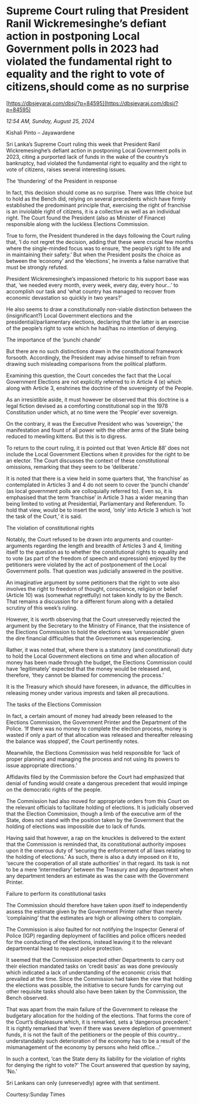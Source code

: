 # Supreme Court ruling that President Ranil Wickremesinghe’s defiant action in postponing Local Government polls in 2023  had violated the fundamental right to equality and the right to vote of citizens,should come as no surprise

[https://dbsjeyaraj.com/dbsj/?p=84595](https://dbsjeyaraj.com/dbsj/?p=84595)

*12:54 AM, Sunday, August 25, 2024*

Kishali Pinto – Jayawardene

Sri Lanka’s Supreme Court ruling this week that President Ranil Wickremesinghe’s defiant action in postponing Local Government polls in 2023, citing a purported lack of funds in the wake of the country’s bankruptcy, had violated the fundamental right to equality and the right to vote of citizens, raises several interesting issues.

The ‘thundering’ of the President in response

In fact, this decision should come as no surprise.  There was little choice but to hold as the Bench did, relying on several precedents which have firmly established the predominant principle that, exercising the right of franchise is an inviolable right of citizens, it is a collective as well as an individual right. The Court found the President (also as Minister of Finance) responsible along with the luckless Elections Commission.

True to form, the President thundered in the days following the Court ruling that, ‘I do not regret the decision, adding that these were crucial few months where the single-minded focus was to ensure, ‘the people’s right to life and in maintaining their safety.’ But when the President posits the choice as between the ‘economy’ and the ‘elections’, he invents a false narrative that must be strongly refuted.

President Wickremesinghe‘s impassioned rhetoric to his support base was that, ‘we needed every month, every week, every day, every hour…’ to accomplish our task and ‘what country has managed to recover from economic devastation so quickly in two years?’

He also seems to draw a constitutionally non-viable distinction between the (insignificant?) Local Government elections and the presidential/parliamentary elections, declaring that the latter is an exercise of the people’s right to vote which he had/has no intention of denying.

The importance of the ‘punchi chande’

But there are no such distinctions drawn in the constitutional framework forsooth. Accordingly, the President may advise himself to refrain from drawing such misleading comparisons from the political platform.

Examining this question, the Court concedes the fact that the Local Government Elections are not explicitly referred to in Article 4 (e) which along with Article 3, enshrines the doctrine of the sovereignty of the People.

As an irresistible aside, it must however be observed that this doctrine is a legal fiction devised as a comforting constitutional sop in the 1978 Constitution under which, at no time were the ‘People’ ever sovereign.

On the contrary, it was the Executive President who was ‘sovereign,’ the manifestation and fount of all power with the other arms of the State being reduced to mewling kittens. But this is to digress.

To return to the court ruling, it is pointed out that ‘even Article 88’ does not include the Local Government Elections when it provides for the right to be an elector. The Court discusses the context of these constitutional omissions, remarking that they seem to be ‘deliberate.’

It is noted that there is a view held in some quarters that, ‘the franchise’ as contemplated in Articles 3 and 4 do not seem to cover the ‘punchi chande’ (as local government polls are colloquially referred to). Even so, it is emphasised that the term ‘franchise’ in Article 3 has a wider meaning than being limited to voting at Presidential, Parliamentary and Referendum. To hold that view, would be to insert the word, ‘only’ into Article 3 which is ‘not the task of the Court,’ it is said.

The violation of constitutional rights

Notably, the Court refused to be drawn into arguments and counter-arguments regarding the length and breadth of Articles 3 and 4, limiting itself to the question as to whether the constitutional rights to equality and to vote (as part of the freedom of speech and expression) enjoyed by the petitioners were violated by the act of postponement of the Local Government polls. That question was judicially answered in the positive.

An imaginative argument by some petitioners that the right to vote also involves the right to freedom of thought, conscience, religion or belief (Article 10) was (somewhat regretfully) not taken kindly to by the Bench. That remains a discussion for a different forum along with a detailed scrutiny of this week’s ruling.

However, it is worth observing that the Court unreservedly rejected the argument by the Secretary to the Ministry of Finance, that the insistence of the Elections Commission to hold the elections was ‘unreasonable’ given the dire financial difficulties that the Government was experiencing.

Rather, it was noted that, where there is a statutory (and constitutional) duty to hold the Local Government elections on time and when allocation of money has been made through the budget, the Elections Commission could have ‘legitimately’ expected that the money would be released and, therefore, ‘they cannot be blamed for commencing the process.’

It is the Treasury which should have foreseen, in advance, the difficulties in releasing money under various imprests and taken all precautions.

The tasks of the Elections Commission

In fact, a certain amount of money had already been released to the Elections Commission, the Government Printer and the Department of the Police. ‘If there was no money to complete the election process, money is wasted if only a part of that allocation was released and thereafter releasing the balance was stopped’, the Court pertinently notes.

Meanwhile, the Elections Commission was held responsible for ‘lack of proper planning and managing the process and not using its powers to issue appropriate directions.’

Affidavits filed by the Commission before the Court had emphasized that denial of funding would create a dangerous precedent that would impinge on the democratic rights of the people.

The Commission had also moved for appropriate orders from this Court on the relevant officials to facilitate holding of elections.  It is judicially observed that the Election Commission, though a limb of the executive arm of the State, does not stand with the position taken by the Government that the holding of elections was impossible due to lack of funds.

Having said that however, a rap on the knuckles is delivered to the extent that the Commission is reminded that, its constitutional authority imposes upon it the onerous duty of ‘securing the enforcement of all laws relating to the holding of elections.’ As such, there is also a duty imposed on it to, ‘secure the cooperation of all state authorities’ in that regard. Its task is not to be a mere ‘intermediary’ between the Treasury and any department when any department tenders an estimate as was the case with the Government Printer.

Failure to perform its constitutional tasks

The Commission should therefore have taken upon itself to independently assess the estimate given by the Government Printer rather than merely ‘complaining’ that the estimates are high or allowing others to complain.

The Commission is also faulted for not notifying the Inspector General of Police (IGP) regarding deployment of facilities and police officers needed for the conducting of the elections, instead leaving it to the relevant departmental head to request police protection.

It seemed that the Commission expected other Departments to carry out their election mandated tasks on ‘credit basis’ as was done previously which indicated a lack of understanding of the economic crisis that prevailed at the time.   Since the Commission had taken the view that holding the elections was possible, the initiative to secure funds for carrying out other requisite tasks should also have been taken by the Commission, the Bench observed.

That was apart from the main failure of the Government to release the budgetary allocation for the holding of the elections. That forms the core of the Court’s displeasure which, it is remarked, sets a ‘dangerous precedent.’ It is rightly remarked that ‘even if there was severe depletion of government funds,   it is not the fault of the petitioners or the people of this country…understandably such deterioration of the economy has to be a result of the mismanagement of the economy by persons who held office…’

In such a context, ‘can the State deny its liability for the violation of rights for denying the right to vote?’ The Court answered that question by saying, ‘No.’

Sri Lankans can only (unreservedly) agree with that sentiment.

Courtesy:Sunday Times

